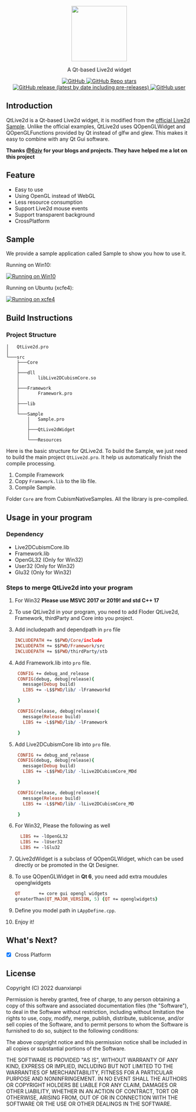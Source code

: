 <p align="center">
  <img src="logo.png" height="150" />
</p>
<p align="center">
  A Qt-based Live2d widget
</p>
<p align="center">
  <a href="https://github.com/duanxianpi/QtLive2d/blob/main/LICENSE.md">  
    <img alt="GitHub" src="https://img.shields.io/github/license/duanxianpi/QtLive2d?label=License">
  </a>
  <a href="https://github.com/duanxianpi/QtLive2d">
    <img alt="GitHub Repo stars" src="https://img.shields.io/github/stars/duanxianpi/QtLive2d"/>
  </a>
  <a href="https://github.com/duanxianpi/QtLive2d/releases">
    <img alt="GitHub release (latest by date including pre-releases)" src="https://img.shields.io/github/v/release/duanxianpi/QtLive2d?include_prereleases&sort=semver">
  </a>
  <a href="https://github.com/duanxianpi">
    <img alt="GitHub user" src="https://img.shields.io/badge/author-duanxianpi-brightgreen"/>
  </a>
</p>

## Introduction
QtLive2d is a Qt-based Live2d widget, it is modified from the [official Live2d Sample](https://github.com/Live2D/CubismNativeSamples). Unlike the official examples, QtLive2d uses QOpenGLWidget and QOpenGLFunctions provided by Qt instead of glfw and glew. This makes it easy to combine with any Qt Gui software.

**Thanks [@6ziv](https://github.com/6ziv) for your blogs and projects. They have helped me a lot on this project**
## Feature
* Easy to use
* Using OpenGL instead of WebGL
* Less resource consumption
* Support Live2d mouse events
* Support transparent background
* CrossPlatform

## Sample
We provide a sample application called Sample to show you how to use it.

Running on Win10:

[![Running on Win10](https://s4.ax1x.com/2022/02/11/HUSmi4.md.png)](https://imgtu.com/i/HUSmi4)

Running on Ubuntu (xcfe4):

[![Running on xcfe4](https://s1.ax1x.com/2023/03/08/ppe7Pkn.md.png)](https://imgse.com/i/ppe7Pkn)
## Build Instructions
### Project Structure
```
│   QtLive2d.pro
│
└───src
    ├───Core
    │
    ├───dll
    │       libLive2DCubismCore.so
    │
    ├───Framework
    │       Framework.pro
    │
    ├───lib
    │
    └───Sample
        │   Sample.pro
        │
        ├───QtLive2dWidget
        │
        └───Resources
```
Here is the basic structure for QtLive2d. To build the Sample, we just need to build the main project `QtLive2d.pro`. It help us automatically finish the compile processing. 
1. Compile Framework 
2. Copy `Framework.lib` to the lib file. 
3. Compile Sample.

Folder `Core` are from CubismNativeSamples. All the library is pre-compiled.

## Usage in your program
### Dependency
* Live2DCubismCore.lib
* Framework.lib
* OpenGL32 (Only for Win32)
* User32 (Only for Win32)
* Glu32 (Only for Win32)

### Steps to merge QtLive2d into your program 
1. For Win32 **Please use MSVC 2017 or 2019! and std C++ 17**
1. To use QtLive2d in your program, you need to add Floder QtLive2d, Framework, thirdParty and Core into you project.
2. Add includepath and dependpath in `pro` file
    ```pro
    INCLUDEPATH += $$PWD/Core/include
    INCLUDEPATH += $$PWD/Framework/src
    INCLUDEPATH += $$PWD/thirdParty/stb
    ```
5. Add Framework.lib into `pro` file. 
   ```pro
    CONFIG += debug_and_release
    CONFIG(debug, debug|release){
      message(Debug build)
      LIBS += -L$$PWD/lib/ -lFrameworkd

    }

    CONFIG(release, debug|release){
      message(Release build)
      LIBS += -L$$PWD/lib/ -lFramework

    }
   ```
6. Add Live2DCubismCore lib into `pro` file. 
   ```pro
    CONFIG += debug_and_release
    CONFIG(debug, debug|release){
      message(Debug build)
      LIBS += -L$$PWD/lib/ -lLive2DCubismCore_MDd

    }

    CONFIG(release, debug|release){
      message(Release build)
      LIBS += -L$$PWD/lib/ -lLive2DCubismCore_MD

    }
   ```

7. For Win32, Please the following as well
    ```pro
      LIBS += -lOpenGL32
      LIBS += -lUser32
      LIBS += -lGlu32
    ```
  
8. QLive2dWidget is a subclass of QOpenGLWidget, which can be used directly or be promoted in the Qt Designer.
9. To use QOpenGLWidget in **Qt 6**, you need add extra moudules openglwidgets
    ```pro
    QT       += core gui opengl widgets
    greaterThan(QT_MAJOR_VERSION, 5) {QT += openglwidgets}
    ```
11. Define you model path in `LAppDefine.cpp`.
12. Enjoy it!

## What's Next?
- [x] Cross Platform

## License
Copyright (C) 2022 duanxianpi

Permission is hereby granted, free of charge, to any person obtaining a copy of this software and associated documentation files (the "Software"), to deal in the Software without restriction, including without limitation the rights to use, copy, modify, merge, publish, distribute, sublicense, and/or sell copies of the Software, and to permit persons to whom the Software is furnished to do so, subject to the following conditions:

The above copyright notice and this permission notice shall be included in all copies or substantial portions of the Software.

THE SOFTWARE IS PROVIDED "AS IS", WITHOUT WARRANTY OF ANY KIND, EXPRESS OR IMPLIED, INCLUDING BUT NOT LIMITED TO THE WARRANTIES OF MERCHANTABILITY, FITNESS FOR A PARTICULAR PURPOSE AND NONINFRINGEMENT. IN NO EVENT SHALL THE AUTHORS OR COPYRIGHT HOLDERS BE LIABLE FOR ANY CLAIM, DAMAGES OR OTHER LIABILITY, WHETHER IN AN ACTION OF CONTRACT, TORT OR OTHERWISE, ARISING FROM, OUT OF OR IN CONNECTION WITH THE SOFTWARE OR THE USE OR OTHER DEALINGS IN THE SOFTWARE.
